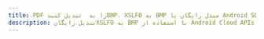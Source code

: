 ---title: PDF را به  تبدیل کنیدBMP، XSLFO به BMP مبدل رایگان یا Android SDKdescription: تبدیل رایگانXSLFO به BMP با استفاده از Android Cloud APIs & SDK همچنین اسناد PDF را در Cloud ایجاد، ویرایش و رندر کنید.---